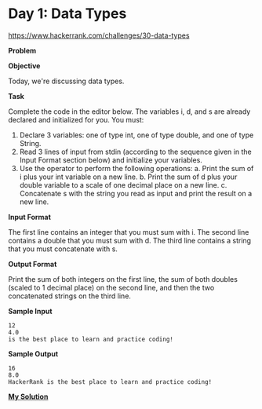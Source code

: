 # Day 1: Data Types

https://www.hackerrank.com/challenges/30-data-types

**Problem**

**Objective**

Today, we're discussing data types.

**Task**

Complete the code in the editor below. The variables i, d, and s are already declared and initialized for you. You must:

1. Declare 3 variables: one of type int, one of type double, and one of type String.
2. Read 3 lines of input from stdin (according to the sequence given in the Input Format section below) and initialize your  variables.
3. Use the  operator to perform the following operations:
    a. Print the sum of i plus your int variable on a new line.
    b. Print the sum of d plus your double variable to a scale of one decimal place on a new line.
    c. Concatenate s with the string you read as input and print the result on a new line.

**Input Format**

The first line contains an integer that you must sum with i.
The second line contains a double that you must sum with d.
The third line contains a string that you must concatenate with s.

**Output Format**

Print the sum of both integers on the first line, the sum of both doubles (scaled to 1 decimal place) on the second line, and then the two concatenated strings on the third line.

**Sample Input**

```
12
4.0
is the best place to learn and practice coding!
```

**Sample Output**

```
16
8.0
HackerRank is the best place to learn and practice coding!
```

[**My Solution**](answer.py)
